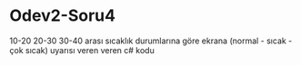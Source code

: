 # Odev2-Soru4
10-20 20-30 30-40 arası sıcaklık durumlarına göre ekrana (normal - sıcak - çok sıcak) uyarısı veren veren c# kodu
